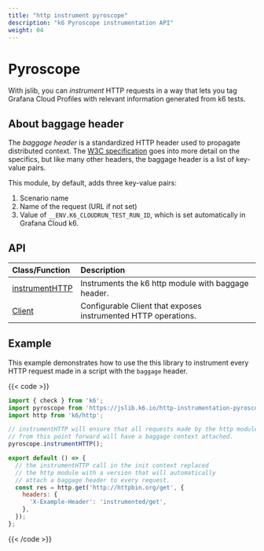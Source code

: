 ```yaml
---
title: "http instrument pyroscope"
description: "k6 Pyroscope instrumentation API"
weight: 04
---
```


# Pyroscope


With jslib, you can _instrument_ HTTP requests in a way that lets you tag Grafana Cloud Profiles with relevant information generated from k6 tests.

## About baggage header

The _baggage header_ is a standardized HTTP header used to propagate distributed context. The [W3C specification](https://www.w3.org/TR/baggage/) goes into more detail on the specifics, but like many other headers, the baggage header is a list of key-value pairs. 

This module, by default, adds three key-value pairs:

1.  Scenario name
2.  Name of the request (URL if not set)
3.  Value of `__ENV.K6_CLOUDRUN_TEST_RUN_ID`, which is set automatically in Grafana Cloud k6.


## API

| Class/Function                                                                                                   | Description                                                                                                               |
| :--------------------------------------------------------------------------------------------------------------- | :------------------------------------------------------------------------------------------------------------------------ |
| [instrumentHTTP](https://grafana.com/docs/k6/<K6_VERSION>/javascript-api/jslib/http-instrumentation-pyroscope/instrumenthttp) | Instruments the k6 http module with baggage header.                                                                 |
| [Client](https://grafana.com/docs/k6/<K6_VERSION>/javascript-api/jslib/http-instrumentation-pyroscope/client)                 | Configurable Client that exposes instrumented HTTP operations. |

## Example

This example demonstrates how to use the this library to instrument every HTTP request made in a script with the `baggage` header.

{{< code >}}

```javascript
import { check } from 'k6';
import pyroscope from 'https://jslib.k6.io/http-instrumentation-pyroscope/1.0.0/index.js';
import http from 'k6/http';

// instrumentHTTP will ensure that all requests made by the http module
// from this point forward will have a baggage context attached.
pyroscope.instrumentHTTP();

export default () => {
  // the instrumentHTTP call in the init context replaced
  // the http module with a version that will automatically
  // attach a baggage header to every request.
  const res = http.get('http://httpbin.org/get', {
    headers: {
      'X-Example-Header': 'instrumented/get',
    },
  });
};
```

{{< /code >}}
